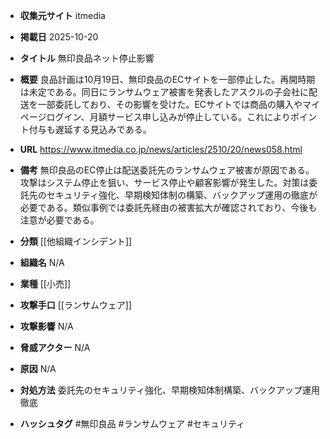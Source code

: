 - **収集元サイト**
itmedia

- **掲載日**
2025-10-20

- **タイトル**
無印良品ネット停止影響

- **概要**
良品計画は10月19日、無印良品のECサイトを一部停止した。再開時期は未定である。同日にランサムウェア被害を発表したアスクルの子会社に配送を一部委託しており、その影響を受けた。ECサイトでは商品の購入やマイページログイン、月額サービス申し込みが停止している。これによりポイント付与も遅延する見込みである。

- **URL**
https://www.itmedia.co.jp/news/articles/2510/20/news058.html

- **備考**
無印良品のEC停止は配送委託先のランサムウェア被害が原因である。攻撃はシステム停止を狙い、サービス停止や顧客影響が発生した。対策は委託先のセキュリティ強化、早期検知体制の構築、バックアップ運用の徹底が必要である。類似事例では委託先経由の被害拡大が確認されており、今後も注意が必要である。

- **分類**
[[他組織インシデント]]

- **組織名**
N/A

- **業種**
[[小売]]

- **攻撃手口**
[[ランサムウェア]]

- **攻撃影響**
N/A

- **脅威アクター**
N/A

- **原因**
N/A

- **対処方法**
委託先のセキュリティ強化、早期検知体制構築、バックアップ運用徹底

- **ハッシュタグ**
#無印良品 #ランサムウェア #セキュリティ

